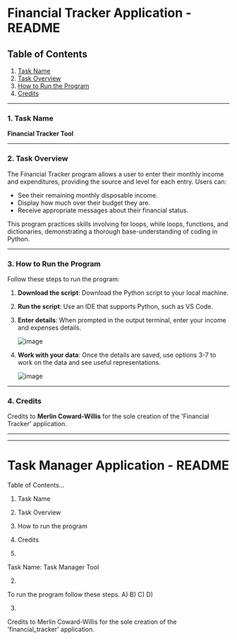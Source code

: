 # Financial Tracker Application - README

## Table of Contents
1. [Task Name](#task-name)
2. [Task Overview](#task-overview)
3. [How to Run the Program](#how-to-run-the-program)
4. [Credits](#credits)

---

### 1. Task Name
**Financial Tracker Tool**

---

### 2. Task Overview
The Financial Tracker program allows a user to enter their monthly income and expenditures, providing the source and level for each entry. Users can:

- See their remaining monthly disposable income.
- Display how much over their budget they are.
- Receive appropriate messages about their financial status.

This program practices skills involving for loops, while loops, functions, and dictionaries, demonstrating a thorough base-understanding of coding in Python.

---

### 3. How to Run the Program
Follow these steps to run the program:

1. **Download the script**: Download the Python script to your local machine.
2. **Run the script**: Use an IDE that supports Python, such as VS Code.
3. **Enter details**: When prompted in the output terminal, enter your income and expenses details.
   
   ![image](https://github.com/MerlyWillis/codingTasks/assets/164183978/e5788f0a-012e-46f4-b84e-9587fb290201)
   
4. **Work with your data**: Once the details are saved, use options 3-7 to work on the data and see useful representations.
   
   ![image](https://github.com/MerlyWillis/codingTasks/assets/164183978/d890312c-69fb-432e-ba40-07326330670d)

---

### 4. Credits
Credits to **Merlin Coward-Willis** for the sole creation of the 'Financial Tracker' application.

---


---------------------------------------------------------------------------------------------------------------------------------------------------------------------

# Task Manager Application - README

Table of Contents...
1. Task Name
2. Task Overview
3. How to run the program
4. Credits

1. 
Task Name: Task Manager Tool





2.
To run the program follow these steps.
A) 
B) 
C) 
D) 


3.
Credits to Merlin Coward-Willis for the sole creation of the 'financial_tracker' application.
